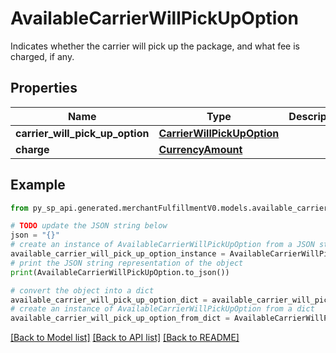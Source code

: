 # AvailableCarrierWillPickUpOption

Indicates whether the carrier will pick up the package, and what fee is charged, if any.

## Properties

Name | Type | Description | Notes
------------ | ------------- | ------------- | -------------
**carrier_will_pick_up_option** | [**CarrierWillPickUpOption**](CarrierWillPickUpOption.md) |  | 
**charge** | [**CurrencyAmount**](CurrencyAmount.md) |  | 

## Example

```python
from py_sp_api.generated.merchantFulfillmentV0.models.available_carrier_will_pick_up_option import AvailableCarrierWillPickUpOption

# TODO update the JSON string below
json = "{}"
# create an instance of AvailableCarrierWillPickUpOption from a JSON string
available_carrier_will_pick_up_option_instance = AvailableCarrierWillPickUpOption.from_json(json)
# print the JSON string representation of the object
print(AvailableCarrierWillPickUpOption.to_json())

# convert the object into a dict
available_carrier_will_pick_up_option_dict = available_carrier_will_pick_up_option_instance.to_dict()
# create an instance of AvailableCarrierWillPickUpOption from a dict
available_carrier_will_pick_up_option_from_dict = AvailableCarrierWillPickUpOption.from_dict(available_carrier_will_pick_up_option_dict)
```
[[Back to Model list]](../README.md#documentation-for-models) [[Back to API list]](../README.md#documentation-for-api-endpoints) [[Back to README]](../README.md)


